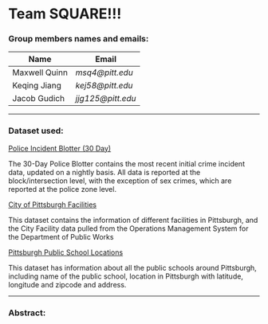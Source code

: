 # Team SQUARE!!!
### Group members names and emails:
  
  |Name           |Email           |
  |---------------|----------------|
  |Maxwell Quinn |  _msq4@pitt.edu_|
  |Keqing Jiang  |  _kej58@pitt.edu_|
  |Jacob Gudich  |  _jjg125@pitt.edu_|

---

### Dataset used:
    
   [Police Incident Blotter (30 Day)](https://data.wprdc.org/dataset/police-incident-blotter)
    
   The 30-Day Police Blotter contains the most recent initial crime incident data, updated on a nightly basis. All data is reported at the block/intersection level, with the exception of sex crimes, which are reported at the police zone level. 
   
   [City of Pittsburgh Facilities](https://data.wprdc.org/dataset/city-of-pittsburgh-facilities)
   
   This dataset contains the information of different facilities in Pittsburgh, and the City Facility data pulled from the Operations Management System for the Department of Public Works
   
   [Pittsburgh Public School Locations](https://data.wprdc.org/dataset/pittsburgh-public-school-locations)
   
   This dataset has information about all the public schools around Pittsburgh, including name of the public school, location in Pittsburgh with latitude, longitude and zipcode and address. 
   
---

### Abstract:
